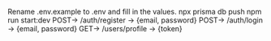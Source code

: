 Rename .env.example to .env and fill in the values.
npx prisma db push
npm run start:dev
POST-> /auth/register -> {email, password}
POST-> /auth/login -> {email, password}
GET-> /users/profile -> {token}
